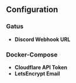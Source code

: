 ## Configuration

### Gatus
- **Discord Webhook URL**

### Docker-Compose
- **Cloudflare API Token**
- **LetsEncrypt Email**

